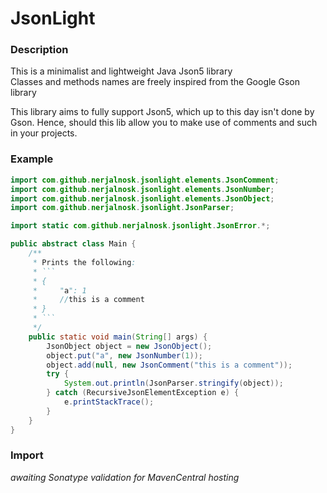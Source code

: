# JsonLight

### Description

This is a minimalist and lightweight Java Json5 library<br>
Classes and methods names are freely inspired from the Google Gson library

This library aims to fully support Json5, which up to this day isn't
done by Gson. Hence, should this lib allow you to make use of comments
and such in your projects.

### Example

```java
import com.github.nerjalnosk.jsonlight.elements.JsonComment;
import com.github.nerjalnosk.jsonlight.elements.JsonNumber;
import com.github.nerjalnosk.jsonlight.elements.JsonObject;
import com.github.nerjalnosk.jsonlight.JsonParser;

import static com.github.nerjalnosk.jsonlight.JsonError.*;

public abstract class Main {
    /**
     * Prints the following:
     * ```
     * {
     *     "a": 1
     *     //this is a comment
     * }
     * ```
     */
    public static void main(String[] args) {
        JsonObject object = new JsonObject();
        object.put("a", new JsonNumber(1));
        object.add(null, new JsonComment("this is a comment"));
        try {
            System.out.println(JsonParser.stringify(object));
        } catch (RecursiveJsonElementException e) {
            e.printStackTrace();
        }
    }
}
```

### Import

_awaiting Sonatype validation for MavenCentral hosting_